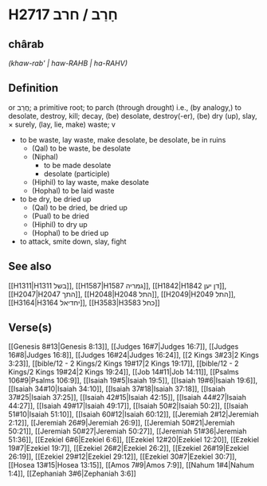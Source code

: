 # H2717 חָרַב / חרב

## chârab

_(khaw-rab' | haw-RAHB | ha-RAHV)_

## Definition

or חֲרֵב; a primitive root; to parch (through drought) i.e., (by analogy,) to desolate, destroy, kill; decay, (be) desolate, destroy(-er), (be) dry (up), slay, × surely, (lay, lie, make) waste; v

- to be waste, lay waste, make desolate, be desolate, be in ruins
  - (Qal) to be waste, be desolate
  - (Niphal)
    - to be made desolate
    - desolate (participle)
  - (Hiphil) to lay waste, make desolate
  - (Hophal) to be laid waste
- to be dry, be dried up
  - (Qal) to be dried, be dried up
  - (Pual) to be dried
  - (Hiphil) to dry up
  - (Hophal) to be dried up
- to attack, smite down, slay, fight

## See also

[[H1311|H1311 בשל]], [[H1587|H1587 גמריה]], [[H1842|H1842 דן יען]], [[H2047|H2047 התך]], [[H2048|H2048 התל]], [[H2049|H2049 התל]], [[H3164|H3164 יחדיאל]], [[H3583|H3583 כחל]]

## Verse(s)

[[Genesis 8#13|Genesis 8:13]], [[Judges 16#7|Judges 16:7]], [[Judges 16#8|Judges 16:8]], [[Judges 16#24|Judges 16:24]], [[2 Kings 3#23|2 Kings 3:23]], [[bible/12 - 2 Kings/2 Kings 19#17|2 Kings 19:17]], [[bible/12 - 2 Kings/2 Kings 19#24|2 Kings 19:24]], [[Job 14#11|Job 14:11]], [[Psalms 106#9|Psalms 106:9]], [[Isaiah 19#5|Isaiah 19:5]], [[Isaiah 19#6|Isaiah 19:6]], [[Isaiah 34#10|Isaiah 34:10]], [[Isaiah 37#18|Isaiah 37:18]], [[Isaiah 37#25|Isaiah 37:25]], [[Isaiah 42#15|Isaiah 42:15]], [[Isaiah 44#27|Isaiah 44:27]], [[Isaiah 49#17|Isaiah 49:17]], [[Isaiah 50#2|Isaiah 50:2]], [[Isaiah 51#10|Isaiah 51:10]], [[Isaiah 60#12|Isaiah 60:12]], [[Jeremiah 2#12|Jeremiah 2:12]], [[Jeremiah 26#9|Jeremiah 26:9]], [[Jeremiah 50#21|Jeremiah 50:21]], [[Jeremiah 50#27|Jeremiah 50:27]], [[Jeremiah 51#36|Jeremiah 51:36]], [[Ezekiel 6#6|Ezekiel 6:6]], [[Ezekiel 12#20|Ezekiel 12:20]], [[Ezekiel 19#7|Ezekiel 19:7]], [[Ezekiel 26#2|Ezekiel 26:2]], [[Ezekiel 26#19|Ezekiel 26:19]], [[Ezekiel 29#12|Ezekiel 29:12]], [[Ezekiel 30#7|Ezekiel 30:7]], [[Hosea 13#15|Hosea 13:15]], [[Amos 7#9|Amos 7:9]], [[Nahum 1#4|Nahum 1:4]], [[Zephaniah 3#6|Zephaniah 3:6]]